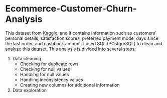 # Ecommerce-Customer-Churn-Analysis

This dataset from [Kaggle](https://www.kaggle.com/datasets/ankitverma2010/ecommerce-customer-churn-analysis-and-prediction?sort=most-comments), and it contains information such as customers' personal details, satisfaction scores, preferred payment mode, days since the last order, and cashback amount. I used SQL (POstgreSQL) to clean and analyze this dataset. 
This analysis is divided into several steps: 
1. Data cleaning
   - Checking for duplicate rows
   - Checking for null values
   - Handling for null values
   - Handling inconsistency values
   - Creating new columns for additional information
3. Data exploration
